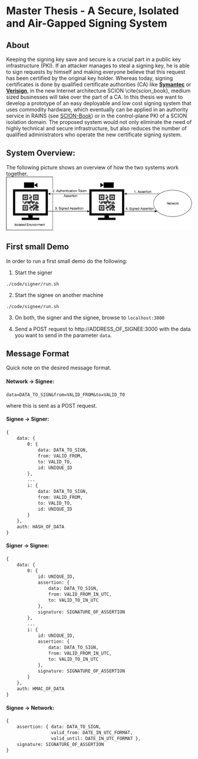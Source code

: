 # Master Thesis - A Secure, Isolated and Air-Gapped Signing System

## About
Keeping the signing key save and secure is a crucial part in a public key infrastructure (PKI). If an attacker manages to steal a signing key, he is able to sign requests by himself and making everyone believe that this request has been certified by the original key holder. Whereas today, signing certificates is done by qualified certificate authorities (CA) like [**Symantec**](https://www.symantec.com/ "Symantec") or [**Verisign**](https://www.verisign.com/ "Verisign"), in the new Internet architecture SCION \cite{scion_book}, medium sized businesses will take over the part of a CA. In this thesis we want to develop a prototype of an easy deployable and low cost signing system that uses commodity hardware, which eventually can be applied in an authority service in RAINS (see [SCION-Book](https://www.scion-architecture.net/pdf/SCION-book.pdf "SCION-Book")) or in the control-plane PKI of a SCION isolation domain. The proposed system would not only eliminate the need of highly technical and secure infrastructure, but also reduces the number of qualified administrators who operate the new certificate signing system. 


## System Overview:
The following picture shows an overview of how the two systems work together.
![System Overview](images/SystemOverview.png "System Overview")


## First small Demo

In order to run a first small demo do the following:

1. Start the signer
```console
./code/signer/run.sh
```
2. Start the signee on another machine
```console
./code/signee/run.sh
```

3. On both, the signer and the signee, browse to `localhost:3000`

4. Send a POST request to http://ADDRESS_OF_SIGNEE:3000 with the data you want to send in the parameter `data`.


## Message Format

Quick note on the desired message format.

#### Network -> Signee:
```
data=DATA_TO_SIGN&from=VALID_FROM&to=VALID_TO
```
where this is sent as a POST request.

#### Signee -> Signer:
```
{
    data: {
        0: {
            data: DATA_TO_SIGN,
            from: VALID_FROM,
            to: VALID_TO,
            id: UNIQUE_ID
        },
        ...
        i: {
            data: DATA_TO_SIGN,
            from: VALID_FROM,
            to: VALID_TO,
            id: UNIQUE_ID
        }
    },
    auth: HASH_OF_DATA
}
```

#### Signer -> Signee:
```
{
    data: {
        0: {
            id: UNIQUE_ID,
            assertion: {
                data: DATA_TO_SIGN,
                from: VALID_FROM_IN_UTC,
                to: VALID_TO_IN_UTC
            },
            signature: SIGNATURE_OF_ASSERTION
        },
        ...
        i: {
            id: UNIQUE_ID,
            assertion: {
                data: DATA_TO_SIGN,
                from: VALID_FROM_IN_UTC,
                to: VALID_TO_IN_UTC
            },
            signature: SIGNATURE_OF_ASSERTION
        }
    },
    auth: HMAC_OF_DATA
}
```

#### Signee -> Network:
```
{
    assertion: { data: DATA_TO_SIGN,
                 valid_from: DATE_IN_UTC_FORMAT,
                 valid_until: DATE_IN_UTC_FORMAT },
    signature: SIGNATURE_OF_ASSERTION
}
```
